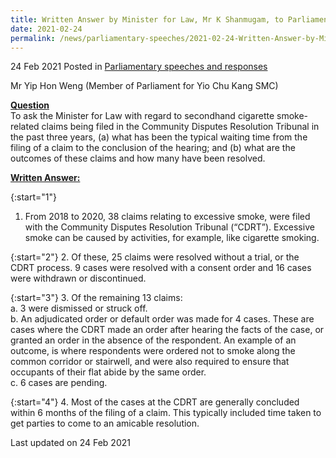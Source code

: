 ```yaml
---
title: Written Answer by Minister for Law, Mr K Shanmugam, to Parliamentary Question on Outcomes Of Secondhand Cigarette Smoke-related Claims Filed With the Community Disputes Resolution Tribunal in the Past Three Years
date: 2021-02-24
permalink: /news/parliamentary-speeches/2021-02-24-Written-Answer-by-Minister-for-Law-Mr-K-Shanmugam-to-PQ-on-secondhand-cigarette-smoke-related-claims-filed-in-CDRT-in-past-three-years
---
```


24 Feb 2021 Posted in [Parliamentary speeches and responses](/news/parliamentary-speeches)

Mr Yip Hon Weng (Member of Parliament for Yio Chu Kang SMC) 

**<b><u>Question</u></b>**  
To ask the Minister for Law with regard to secondhand cigarette smoke-related claims being filed in the Community Disputes Resolution Tribunal in the past three years, (a) what has been the typical waiting time from the filing of a claim to the conclusion of the hearing; and (b) what are the outcomes of these claims and how many have been resolved.

**<b><u>Written Answer:</u></b>**  

{:start="1"}
1. From 2018 to 2020, 38 claims relating to excessive smoke, were filed with the Community Disputes Resolution Tribunal (“CDRT”). Excessive smoke can be caused by activities, for example, like cigarette smoking.

{:start="2"}
2. Of these, 25 claims were resolved without a trial, or the CDRT process. 9 cases were resolved with a consent order and 16 cases were withdrawn or discontinued.  
  
{:start="3"}
3. Of the remaining 13 claims:
<br>
    a. 3 were dismissed or struck off. <br>
    b. An adjudicated order or default order was made for 4 cases. These are cases where the CDRT made an order after hearing the facts of the case, or granted an order in the absence of the respondent. An example of an outcome, is where respondents were ordered not to smoke along the common corridor or stairwell, and were also required to ensure that occupants of their flat abide by the same order.<br>
    c. 6 cases are pending.<br>

{:start="4"}
4. Most of the cases at the CDRT are generally concluded within 6 months of the filing of a claim. This typically included time taken to get parties to come to an amicable resolution. 


<p class="right-side-updated">Last updated on 24 Feb 2021</p>
